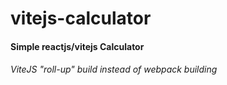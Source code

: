 # vitejs-calculator

#### Simple reactjs/vitejs Calculator

###### ViteJS "roll-up" build instead of webpack building
